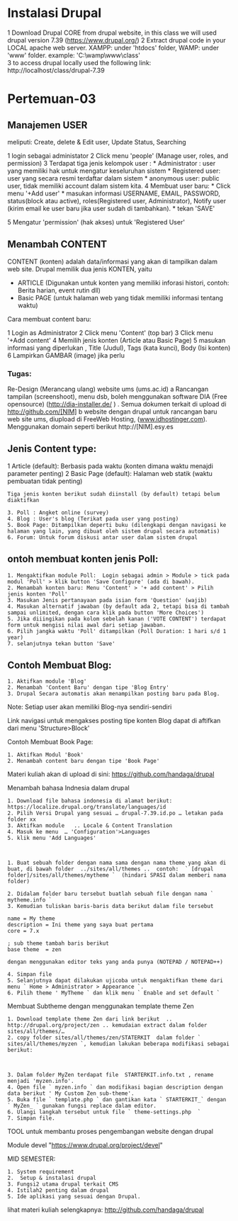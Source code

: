 # Instalasi Drupal

1 Download Drupal CORE from drupal website,  in this class we will used drupal version 7.39 (https://www.drupal.org/)
2 Extract drupal code in your LOCAL apache web server.    XAMPP: under 'htdocs' folder, WAMP: under 'www' folder. example:
	'C:\wamp\www\class'  
3 to access drupal locally used the following link:    http://localhost/class/drupal-7.39


# Pertemuan-03

## Manajemen USER

meliputi: Create, delete & Edit user, Update Status, Searching

1 login sebagai administator
2 Click menu 'people' (Manage user, roles, and permission)
3 Terdapat tiga jenis kelompok user :
	* Administrator  : user yang memiliki hak untuk mengatur keseluruhan sistem
	* Registered user: user yang secara resmi terdaftar dalam sistem
	* anonymous user: public user, tidak memiliki account dalam sistem kita.
4 Membuat user baru:
	* Click menu  '+Add user' 
	* masukan informasi USERNAME, EMAIL, PASSWORD, status(block atau active), roles(Registered user, Administrator), Notify user (kirim email ke user baru jika user sudah di tambahkan).
	* tekan 'SAVE'

5 Mengatur 'permission' (hak akses) untuk 'Registered User'

## Menambah CONTENT
CONTENT (konten) adalah data/informasi yang akan di tampilkan dalam web site. Drupal memilik dua jenis KONTEN, yaitu 
* ARTICLE (Digunakan untuk konten yang memiliki inforasi histori, contoh: Berita harian, event rutin dll)
* Basic PAGE (untuk halaman web yang tidak memiliki informasi tentang waktu)

Cara membuat content baru:

1 Login as Administrator
2 Click menu 'Content' (top bar)
3 Click menu '+Add content'
4 Memilih jenis konten (Article atau Basic Page)
5 masukan informasi yang diperlukan , Title (Judul), Tags (kata kunci), Body (Isi konten)
6 Lampirkan GAMBAR (image) jika perlu


### Tugas:

Re-Design (Merancang ulang) website ums (ums.ac.id)
a Rancangan tampilan (screenshoot), menu dsb, boleh menggunakan software DIA (Free opensource) (http://dia-installer.de/  ) .  Semua dokumen terkait di upload di http://github.com/[NIM]
b website dengan drupal untuk rancangan baru web site ums, diupload di FreeWeb Hosting, (www.idhostinger.com).  Menggunakan domain seperti berikut  http://[NIM].esy.es


## Jenis Content type:

1 Article  (default): Berbasis pada waktu (konten dimana waktu menajdi parameter penting)
2 Basic Page (default): Halaman web statik (waktu pembuatan tidak penting)
	
	Tiga jenis konten berikut sudah diinstall (by default) tetapi belum diaktifkan
	
	3. Poll : Angket online (survey)
	4. Blog : User's blog (Terikat pada user yang posting)
	5. Book Page: Ditampilkan deperti buku (dilengkapi dengan navigasi ke halaman yang lain, yang dibuat oleh sistem drupal secara automatis)
	6. Forum: Untuk forum diskusi antar user dalam sistem drupal



## ontoh membuat konten jenis Poll:

	1. Mengaktifkan module Poll:  Login sebagai admin > Module > tick pada modul 'Poll' > klik button 'Save Configure' (ada di bawah).
	2. Menambah konten baru: Menu 'Content' > '+ add content' > Pilih jenis konten 'Poll'
	3. Masukan Jenis pertanayaan pada isian form 'Question' (wajib)
	4. Masukan alternatif jawaban (by default ada 2, tetapi bisa di tambah sampai unlimited, dengan cara klik pada button 'More Choices')
	5. Jika diiingikan pada kolom sebelah kanan ('VOTE CONTENT') terdapat form untuk mengisi nilai awal dari setiap jawaban.
	6. Pilih jangka waktu 'Poll' ditampilkan (Poll Duration: 1 hari s/d 1 year)
	7. selanjutnya tekan button 'Save'
	
## Contoh Membuat Blog:

	1. Aktifkan module 'Blog' 
	2. Menambah 'Content Baru' dengan tipe 'Blog Entry'
	3. Drupal Secara automatis akan menampilkan posting baru pada Blog.
Note: Setiap user akan memiliki Blog-nya sendiri-sendiri

Link navigasi untuk mengakses posting tipe konten Blog dapat di aftifkan dari menu 'Structure>Block'

Contoh Membuat Book Page:

	1. Aktifkan Modul 'Book'
	2. Menambah content baru dengan tipe 'Book Page'
	

Materi kuliah akan di upload di sini:
https://github.com/handaga/drupal

Menambah bahasa Indnesia dalam drupal

	1. Download file bahasa indonesia di alamat berikut: https://localize.drupal.org/translate/languages/id
	2. Pilih Versi Drupal yang sesuai … drupal-7.39.id.po … letakan pada folder xx 
	3. Aktifkan module   .. Locale & Content Translation
	4. Masuk ke menu  … 'Configuration'>Languages
	5. klik menu 'Add Languages'



	1. Buat sebuah folder dengan nama sama dengan nama theme yang akan di buat, di bawah folder  ../sites/all/themes ..  contoh:  ` [drupal folder]/sites/all/themes/mytheme `  (hindari SPASI dalam memberi nama folder)
	
	2. Didalam folder baru tersebut buatlah sebuah file dengan nama ` mytheme.info `  
	3. Kemudian tuliskan baris-baris data berikut dalam file tersebut

	name = My theme
	description = Ini theme yang saya buat pertama
	core = 7.x
	
	; sub theme tambah baris berikut 
	base theme  = zen
	
	dengan menggunakan editor teks yang anda punya (NOTEPAD / NOTEPAD++)
	
	4. Simpan file
	5. Selanjutnya dapat dilakukan ujicoba untuk mengaktifkan theme dari menu ` Home > Administrator > Appearance `.
	6. Pilih theme ' MyTheme ` dan klik menu ` Enable and set default `

Membuat Subtheme dengan menggunakan template theme Zen 

	1. Download template theme Zen dari link berikut  .. http://drupal.org/project/zen .. kemudaian extract dalam folder  sites/all/themes/…
	2. copy folder sites/all/themes/zen/STATERKIT  dalam folder ` sites/all/themes/myzen `, kemudian lakukan beberapa modifikasi sebagai berikut:
	
	
	
	3. Dalam folder MyZen terdapat file  STARTERKIT.info.txt , rename menjadi 'myzen.info'.
	4. Open file ` myzen.info ` dan modifikasi bagian description dengan data berikut ' My Custom Zen sub-theme'.
	5. Buka file ` template.php ` dan gantikan kata ` STARTERKIT_` dengan ` MyZen_ ` gunakan fungsi replace dalam editor. 
	6. Ulangi langkah tersebut untuk file ` theme-settings.php  `
	7. Simpan file. 

TOOL untuk membantu proses pengembangan website dengan drupal

Module devel  "https://www.drupal.org/project/devel"


MID SEMESTER:

	1. System requirement
	2.  Setup & instalasi drupal 
	3. Fungsi2 utama drupal terkait CMS
	4. Istilah2 penting dalam drupal
	5. Ide aplikasi yang sesuai dengan Drupal.
	
	
lihat materi kuliah selengkapnya:
http://github.com/handaga/drupal
